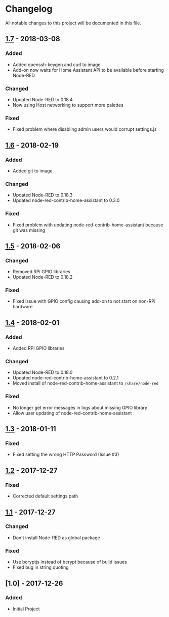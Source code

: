 # Changelog
All notable changes to this project will be documented in this file.

## [1.7] - 2018-03-08
### Added
- Added openssh-keygen and curl to image
- Add-on now waits for Home Assistant API to be available before starting Node-RED

### Changed
- Updated Node-RED to 0.18.4
- Now using Host networking to support more palettes

### Fixed
- Fixed problem where disabling admin users would corrupt settings.js

## [1.6] - 2018-02-19
### Added
- Added git to image

### Changed
- Updated Node-RED to 0.18.3
- Updated node-red-contrib-home-assistant to 0.3.0

### Fixed
- Fixed problem with updating node-red-contrib-home-assistant because git was missing

## [1.5] - 2018-02-06
### Changed
- Removed RPi GPIO libraries
- Updated Node-RED to 0.18.2

### Fixed
- Fixed issue with GPIO config causing add-on to not start on non-RPi hardware

## [1.4] - 2018-02-01
### Added
- Added RPi GPIO libraries

### Changed
- Updated Node-RED to 0.18.0
- Updated node-red-contrib-home-assistant to 0.2.1
- Moved install of node-red-contrib-home-assistant to `/share/node-red`

### Fixed
- No longer get error messages in logs about missing GPIO library
- Allow user updating of node-red-contrib-home-assistant

## [1.3] - 2018-01-11
### Fixed
- Fixed setting the wrong HTTP Password (Issue #3)

## [1.2] - 2017-12-27
### Fixed
- Corrected default settings path

## [1.1] - 2017-12-27
### Changed
- Don't install Node-RED as global package

### Fixed
- Use bcryptjs instead of bcrypt because of build issues
- Fixed bug in string quoting

## [1.0] - 2017-12-26
### Added
- Initial Project

[1.7]: https://github.com/korylprince/hassio-node-red/compare/1.6...1.7
[1.6]: https://github.com/korylprince/hassio-node-red/compare/1.5...1.6
[1.5]: https://github.com/korylprince/hassio-node-red/compare/1.4...1.5
[1.4]: https://github.com/korylprince/hassio-node-red/compare/1.3...1.4
[1.3]: https://github.com/korylprince/hassio-node-red/compare/1.2...1.3
[1.2]: https://github.com/korylprince/hassio-node-red/compare/1.1...1.2
[1.1]: https://github.com/korylprince/hassio-node-red/compare/1.0...1.1
